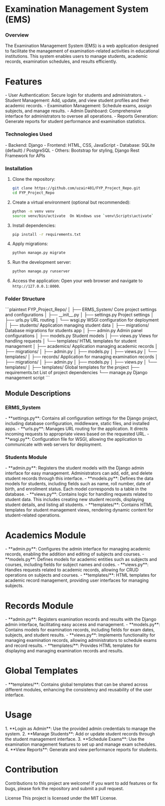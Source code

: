 <h1> Examination Management System (EMS) </h1>

<h3>Overview</h3>
The Examination Management System (EMS) is a web application designed to facilitate the management of examination-related activities in educational institutions. 
This system enables users to manage students, academic records, examination schedules, and results efficiently.

<h1>Features</h1>
- User Authentication: Secure login for students and administrators.
- Student Management: Add, update, and view student profiles and their academic records.
- Examination Management: Schedule exams, assign subjects, and manage results.
- Admin Dashboard: Comprehensive interface for administrators to oversee all operations.
- Reports Generation: Generate reports for student performance and examination statistics.

<h3>Technologies Used</h3>
- Backend: Django
- Frontend: HTML, CSS, JavaScript
- Database: SQLite (default) / PostgreSQL
- Others: Bootstrap for styling, Django Rest Framework for APIs

<h3>Installation</h3>

1. Clone the repository:
   ```bash
   git clone https://github.com/uzair401/FYP_Project_Repo.git
   cd FYP_Project_Repo
   ```

2. Create a virtual environment (optional but recommended):
   ```bash
   python -m venv venv
   source venv/bin/activate  On Windows use `venv\Scripts\activate`
   ```

3. Install dependencies:
   ```bash
   pip install -r requirements.txt
   ```

4. Apply migrations:
   ```bash
   python manage.py migrate
   ```

5. Run the development server:
   ```bash
   python manage.py runserver
   ```

6. Access the application: Open your web browser and navigate to `http://127.0.0.1:8000`.

<h3>Folder Structure</h3>
```plaintext
FYP_Project_Repo/
│
├── ERMS_System/              Core project settings and configurations
│   ├── __init__.py
│   ├── settings.py           Project settings
│   ├── urls.py               URL routing
│   └── wsgi.py               WSGI configuration for deployment
│
├── students/                 Application managing student data
│   ├── migrations/           Database migrations for students app
│   ├── admin.py              Admin panel configurations
│   ├── models.py             Student models
│   ├── views.py              Views for handling requests
│   └── templates/            HTML templates for student management
│
├── academics/                Application managing academic records
│   ├── migrations/
│   ├── admin.py
│   ├── models.py
│   ├── views.py
│   └── templates/
│
├── records/                  Application for managing examination records
│   ├── migrations/
│   ├── admin.py
│   ├── models.py
│   ├── views.py
│   └── templates/
│
├── templates/                Global templates for the project
├── requirements.txt          List of project dependencies
└── manage.py                 Django management script
```

<h2>Module Descriptions</h2>
<h3>ERMS_System</h3>
- **settings.py**: Contains all configuration settings for the Django project, including database configuration, middleware, static files, and installed apps.
- **urls.py**: Manages URL routing for the application. It directs incoming requests to appropriate views based on the requested URL.
- **wsgi.py**: Configuration file for WSGI, allowing the application to communicate with web servers for deployment.

<h3>Students Module</h3>
- **admin.py**: Registers the student models with the Django admin interface for easy management. Administrators can add, edit, and delete student records through this interface.
- **models.py**: Defines the data models for students, including fields such as name, roll number, date of birth, and enrollment status. Each model corresponds to a table in the database.
- **views.py**: Contains logic for handling requests related to student data. This includes creating new student records, displaying student details, and listing all students.
- **templates/**: Contains HTML templates for student management views, rendering dynamic content for student-related operations.

<h1>Academics Module</h1>
- **admin.py**: Configures the admin interface for managing academic records, enabling the addition and editing of subjects and courses.
- **models.py**: Defines models for academic entities such as subjects and courses, including fields for subject names and codes.
- **views.py**: Handles requests related to academic records, allowing for CRUD operations on subjects and courses.
- **templates/**: HTML templates for academic record management, providing user interfaces for managing subjects.

<h1>Records Module</h1>
- **admin.py**: Registers examination records and results with the Django admin interface, facilitating easy access and management.
- **models.py**: Contains models for examination records, including fields for exam dates, subjects, and student results.
- **views.py**: Implements functionality for managing examination records, allowing administrators to schedule exams and record results.
- **templates/**: Provides HTML templates for displaying and managing examination records and results.

<h1>Global Templates</h1>
- **templates/**: Contains global templates that can be shared across different modules, enhancing the consistency and reusability of the user interface.

<h1>Usage</h1>
1. **Login as Admin**: Use the provided admin credentials to manage the system.
2. **Manage Students**: Add or update student records through the student management interface.
3. **Schedule Exams**: Use the examination management features to set up and manage exam schedules.
4. **View Reports**: Generate and view performance reports for students.

<h1>Contribution</h1>
Contributions to this project are welcome! If you want to add features or fix bugs, please fork the repository and submit a pull request.

License
This project is licensed under the MIT License.
